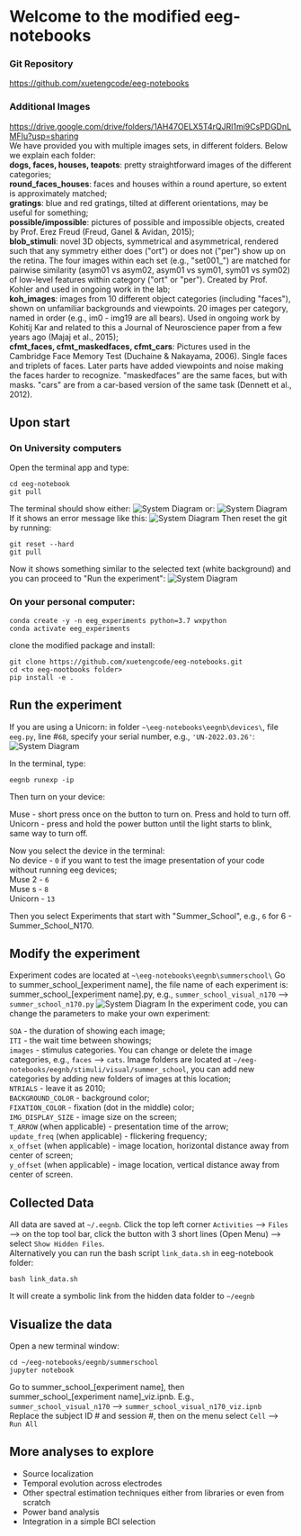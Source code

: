 # Welcome to the modified eeg-notebooks
### Git Repository
https://github.com/xuetengcode/eeg-notebooks
### Additional Images
https://drive.google.com/drive/folders/1AH47OELX5T4rQJRl1mi9CsPDGDnLMFIu?usp=sharing  
We have provided you with multiple images sets, in different folders. Below we explain each folder:  
**dogs, faces, houses, teapots**: pretty straightforward images of the different categories;  
**round_faces_houses**: faces and houses within a round aperture, so extent is approximately matched;  
**gratings**: blue and red gratings, tilted at different orientations, may be useful for something;  
**possible/impossible**: pictures of possible and impossible objects, created by Prof. Erez Freud (Freud, Ganel & Avidan, 2015);  
**blob_stimuli**: novel 3D objects, symmetrical and asymmetrical, rendered such that any symmetry either does ("ort") or does not ("per") show up on the retina. The four images within each set (e.g., "set001_") are matched for pairwise similarity (asym01 vs asym02, asym01 vs sym01, sym01 vs sym02) of low-level features within category ("ort" or "per"). Created by Prof. Kohler and used in ongoing work in the lab;  
**koh_images**: images from 10 different object categories (including "faces"), shown on unfamiliar backgrounds and viewpoints. 20 images per category, named in order (e.g., im0 - img19 are all bears). Used in ongoing work by Kohitij Kar and related to this a Journal of Neuroscience paper from a few years ago (Majaj et al., 2015);  
**cfmt_faces, cfmt_maskedfaces, cfmt_cars**: Pictures used in the Cambridge Face Memory Test (Duchaine & Nakayama, 2006). Single faces and triplets of faces. Later parts have added viewpoints and noise making the faces harder to recognize. "maskedfaces" are the same faces, but with masks. "cars" are from a car-based version of the same task (Dennett et al., 2012).

## Upon start
### On University computers
Open the terminal app and type:
```
cd eeg-notebook
git pull
```
The terminal should show either:
![System Diagram](git_pull1.jpeg)
or:
![System Diagram](git_pull2.jpeg)
If it shows an error message like this:
![System Diagram](git_error.jpeg)
Then reset the git by running:
```
git reset --hard
git pull
```
Now it shows something similar to the selected text (white background) and you can proceed to "Run the experiment":
![System Diagram](git_reset.jpeg)


### On your personal computer:

```
conda create -y -n eeg_experiments python=3.7 wxpython
conda activate eeg_experiments
```
clone the modified package and install:
```
git clone https://github.com/xuetengcode/eeg-notebooks.git
cd <to eeg-nootbooks folder>
pip install -e .
```

## Run the experiment
If you are using a Unicorn: in folder `~\eeg-notebooks\eegnb\devices\`, file `eeg.py`, line #`68`, specify your serial number, e.g., `'UN-2022.03.26'`:
![System Diagram](SpecifyYourDevice.jpeg)

In the terminal, type:
```
eegnb runexp -ip
```
Then turn on your device:

Muse - short press once on the button to turn on. Press and hold to turn off.  
Unicorn - press and hold the power button until the light starts to blink, same way to turn off.

Now you select the device in the terminal:  
No device - `0` if you want to test the image presentation of your code without running eeg devices;  
Muse 2 - `6`  
Muse s - `8`  
Unicorn - `13`

Then you select Experiments that start with "Summer_School", e.g., `6` for 6 - Summer_School_N170.

## Modify the experiment
Experiment codes are located at `~\eeg-notebooks\eegnb\summerschool\`
Go to summer_school_[experiment name], the file name of each experiment is: summer_school_[experiment name].py, e.g., `summer_school_visual_n170` --> `summer_school_n170.py`
![System Diagram](VisualExperiments.jpg)
In the experiment code, you can change the parameters to make your own experiment:

`SOA` - the duration of showing each image;  
`ITI` - the wait time between showings;  
`images` - stimulus categories. You can change or delete the image categories, e.g., `faces` --> `cats`. Image folders are located at `~/eeg-notebooks/eegnb/stimuli/visual/summer_school`, you can add new categories by adding new folders of images at this location;  
`NTRIALS` - leave it as 2010;  
`BACKGROUND_COLOR` - background color;  
`FIXATION_COLOR` - fixation (dot in the middle) color;  
`IMG_DISPLAY_SIZE` - image size on the screen;  
`T_ARROW` (when applicable) - presentation time of the arrow;  
`update_freq` (when applicable) - flickering frequency;  
`x_offset` (when applicable) - image location, horizontal distance away from center of screen;  
`y_offset` (when applicable) - image location, vertical distance away from center of screen.

## Collected Data

All data are saved at `~/.eegnb`. Click the top left corner `Activities` --> `Files` --> on the top tool bar, click the button with 3 short lines (Open Menu) --> select `Show Hidden Files`.  
Alternatively you can run the bash script `link_data.sh` in eeg-notebook folder:
```
bash link_data.sh
```
It will create a symbolic link from the hidden data folder to `~/eegnb`

## Visualize the data
Open a new terminal window:
```
cd ~/eeg-notebooks/eegnb/summerschool
jupyter notebook
```
Go to summer_school_[experiment name], then summer_school_[experiment name]_viz.ipnb. E.g., `summer_school_visual_n170` --> `summer_school_visual_n170_viz.ipnb`  
Replace the subject ID # and session #, then on the menu select `Cell` --> `Run All`

## More analyses to explore
* Source localization  
* Temporal evolution across electrodes  
* Other spectral estimation techniques either from libraries or even from scratch  
* Power band analysis  
* Integration in a simple BCI selection  